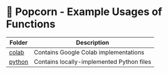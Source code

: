 # 🍿 Popcorn - Example Usages of Functions

| Folder                               | Description                               |
| ------------------------------------ | ----------------------------------------- |
| [colab](/examples/colab/README.md)   | Contains Google Colab implementations     |
| [python](/examples/python/README.md) | Contains locally-implemented Python files |
